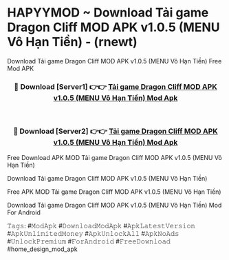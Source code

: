 # HAPYYMOD ~ Download Tải game Dragon Cliff MOD APK v1.0.5 (MENU Vô Hạn Tiền) - (rnewt)
Download Tải game Dragon Cliff MOD APK v1.0.5 (MENU Vô Hạn Tiền) Free Mod APK

<div align="center">
<h3>🔴 Download [Server1] 👉👉 <a href="https://apk-comot.site?title=Tải_game_Dragon_Cliff_MOD_APK_v1.0.5_(MENU_Vô_Hạn_Tiền)">Tải game Dragon Cliff MOD APK v1.0.5 (MENU Vô Hạn Tiền) Mod Apk</a></h3><br>

<h3>🔴 Download [Server2] 👉👉 <a href="https://apk-comot.site?title=Tải_game_Dragon_Cliff_MOD_APK_v1.0.5_(MENU_Vô_Hạn_Tiền)">Tải game Dragon Cliff MOD APK v1.0.5 (MENU Vô Hạn Tiền) Mod Apk</a></h3>
</div>


Free Download APK MOD Tải game Dragon Cliff MOD APK v1.0.5 (MENU Vô Hạn Tiền)

Download Tải game Dragon Cliff MOD APK v1.0.5 (MENU Vô Hạn Tiền) 

Free APK MOD Tải game Dragon Cliff MOD APK v1.0.5 (MENU Vô Hạn Tiền) 

Download Tải game Dragon Cliff MOD APK v1.0.5 (MENU Vô Hạn Tiền) Mod For Android

𝚃𝚊𝚐𝚜: #𝙼𝚘𝚍𝙰𝚙𝚔 #𝙳𝚘𝚠𝚗𝚕𝚘𝚊𝚍𝙼𝚘𝚍𝙰𝚙𝚔 #𝙰𝚙𝚔𝙻𝚊𝚝𝚎𝚜𝚝𝚅𝚎𝚛𝚜𝚒𝚘𝚗 #𝙰𝚙𝚔𝚄𝚗𝚕𝚒𝚖𝚒𝚝𝚎𝚍𝙼𝚘𝚗𝚎𝚢 #𝙰𝚙𝚔𝚄𝚗𝚕𝚘𝚌𝚔𝙰𝚕𝚕 #𝙰𝚙𝚔𝙽𝚘𝙰𝚍𝚜 #𝚄𝚗𝚕𝚘𝚌𝚔𝙿𝚛𝚎𝚖𝚒𝚞𝚖 #𝙵𝚘𝚛𝙰𝚗𝚍𝚛𝚘𝚒𝚍 #𝙵𝚛𝚎𝚎𝙳𝚘𝚠𝚗𝚕𝚘𝚊𝚍 #home_design_mod_apk